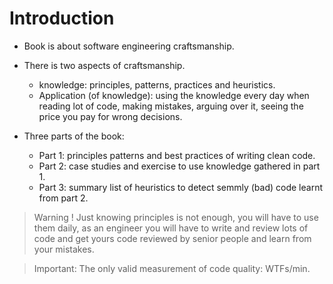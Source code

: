 # **Introduction**

 - Book is about software engineering craftsmanship.
 - There is two aspects of craftsmanship.
	 - knowledge: principles, patterns, practices and heuristics.
	 - Application (of knowledge): using the knowledge every day when reading lot of code, making mistakes, arguing over it, seeing the price you pay for wrong decisions.
	 
 - Three parts of the book:
	 - Part 1: principles patterns and best practices of writing clean code.
	 - Part 2: case studies and exercise to use knowledge gathered in part 1.
	 - Part 3: summary list of heuristics to detect semmly (bad) code learnt from part 2.

	 

> Warning !
> Just knowing principles is not enough, you will have to use them daily, as an engineer you will have to write and review lots of code and get yours code reviewed by senior people and learn from your mistakes.


> Important:
> The only valid measurement of code quality: WTFs/min.